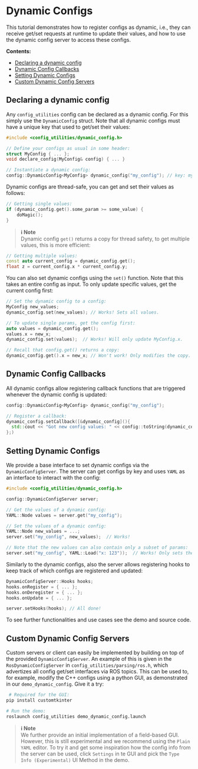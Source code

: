 # Dynamic Configs

This tutorial demonstrates how to register configs as dynamic, i.e., they can receive get/set requests at runtime to update their values, and how to use the dynamic config server to access these configs.


**Contents:**
- [Declaring a dynamic config](#declaring-a-dynamic-config)
- [Dynamic Config Callbacks](#dynamic-config-callbacks)
- [Setting Dynamic Configs](#setting-dynamic-configs)
- [Custom Dynamic Config Servers](#custom-dynamic-config-servers)


## Declaring a dynamic config
Any `config_utilities` config can be declared as a dynamic config. For this simply use the `DynamicConfig` struct.
Note that all dynamic configs must have a unique key that used to get/set their values:

```c++
#include <config_utilities/dynamic_config.h>

// Define your configs as usual in some header:
struct MyConfig { ... };
void declare_config(MyConfig& config) { ... }

// Instantiate a dynamic config:
config::DynamicConfig<MyConfig> dynamic_config("my_config"); // key: my_config
```

Dynamic configs are thread-safe, you can get and set their values as follows:

```c++
// Getting single values:
if (dynamic_config.get().some_param >= some_value) {
    doMagic();
}
```

> **ℹ️ Note**<br>
> Dynamic config `get()` returns a copy for thread safety, to get multiple values, this is more efficient:

```c++
// Getting multiple values:
const auto current_config = dynamic_config.get();
float z = current_config.x * current_config.y;
```

You can also set dynamic configs using the `set()` function. Note that this takes an entire config as input. To only update specific values, get the current config first:

```c++
// Set the dynamic config to a config:
MyConfig new_values;
dynamic_config.set(new_values); // Works! Sets all values.

// To update single params, get the config first:
auto values = dynamic_config.get();
values.x = new_x;
dynamic_config.set(values);  // Works! Will only update MyConfig.x.

// Recall that config.get() returns a copy:
dynamic_config.get().x = new_x; // Won't work! Only modifies the copy.
```

## Dynamic Config Callbacks

All dynamic configs allow registering callback functions that are triggered whenever the dynamic config is updated:

```c++
config::DynamicConfig<MyConfig> dynamic_config("my_config"); 

// Register a callback:
dynamic_config.setCallback([&dynamic_config](){
  std::cout << "Got new config values: " << config::toString(dynamic_config) << std::endl;
};)
```

## Setting Dynamic Configs
We provide a base interface to set dynamic configs via the `DynamicConfigServer`. The server can get configs by key and uses `YAML` as an interface to interact with the config:

```c++
#include <config_utilities/dynamic_config.h>

config::DynamicConfigServer server;

// Get the values of a dynamic config:
YAML::Node values = server.get("my_config");  

// Set the values of a dynamic config:
YAML::Node new_values = ...;
server.set("my_config", new_values);  // Works! 

// Note that the new values can also contain only a subset of params:
server.set("my_config", YAML::Load("x: 123"));  // Works! Only sets the x param.
```

Similarly to the dynamic configs, also the server allows registering hooks to keep track of which configs are registered and updated:

```c++
DynamicConfigServer::Hooks hooks;
hooks.onRegister = { ... };
hooks.onDeregister = { ... };
hooks.onUpdate = { ... };

server.setHooks(hooks); // All done!
```

To see further functionalities and use cases see the demo and source code.

## Custom Dynamic Config Servers
Custom servers or client can easily be implemented by building on top of the provided `DynamicConfigServer`. 
An example of this is given in the `RosDynamicConfigServer` in `config_utilities/parsing/ros.h`, which advertizes all config get/set interfaces via ROS topics.
This can be used to, for example, modify the C++ configs using a python GUI, as demonstrated in our `demo_dynamic_config`. Give it a try:

```bash
 # Required for the GUI:
pip install customtkinter  

# Run the demo:
roslaunch config_utilities demo_dynamic_config.launch 
```

> **ℹ️ Note**<br>
We further provide an initial implementation of a field-based GUI. However, this is still experimental and we recommend using the `Plain YAML` editor. 
To try it and get some inspiration how the config info from the server can be used, click `Settings` in te GUI and pick the `Type Info (Experimental)` UI Method in the demo.
